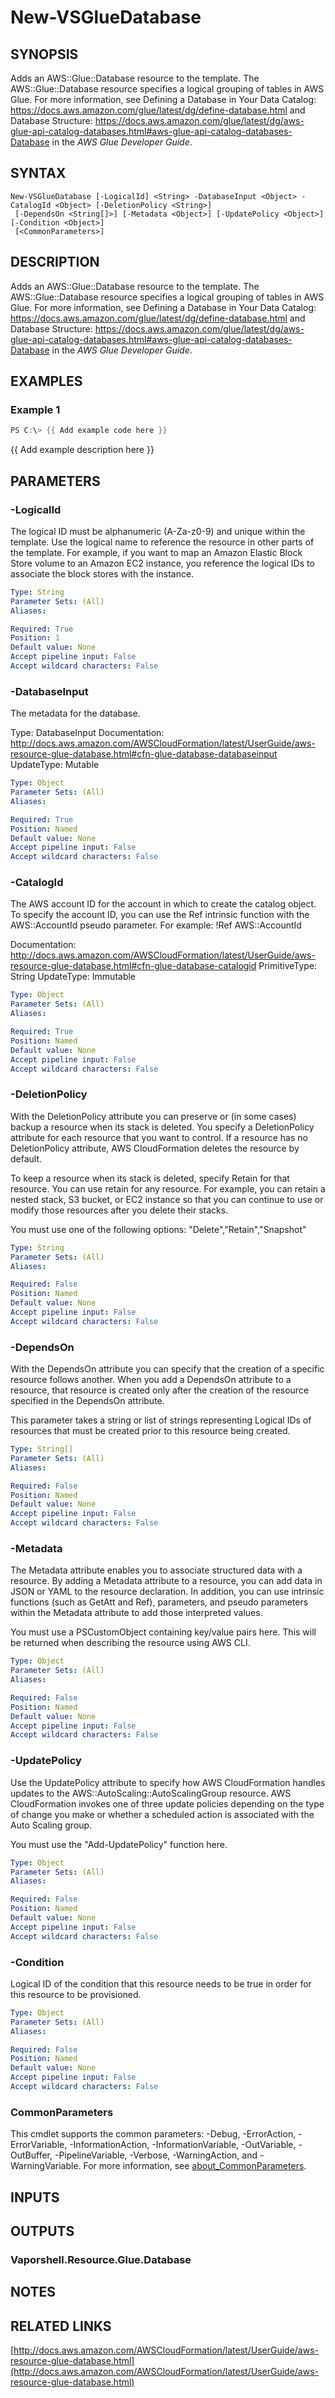 # New-VSGlueDatabase

## SYNOPSIS
Adds an AWS::Glue::Database resource to the template.
The AWS::Glue::Database resource specifies a logical grouping of tables in AWS Glue.
For more information, see Defining a Database in Your Data Catalog: https://docs.aws.amazon.com/glue/latest/dg/define-database.html and Database Structure: https://docs.aws.amazon.com/glue/latest/dg/aws-glue-api-catalog-databases.html#aws-glue-api-catalog-databases-Database in the *AWS Glue Developer Guide*.

## SYNTAX

```
New-VSGlueDatabase [-LogicalId] <String> -DatabaseInput <Object> -CatalogId <Object> [-DeletionPolicy <String>]
 [-DependsOn <String[]>] [-Metadata <Object>] [-UpdatePolicy <Object>] [-Condition <Object>]
 [<CommonParameters>]
```

## DESCRIPTION
Adds an AWS::Glue::Database resource to the template.
The AWS::Glue::Database resource specifies a logical grouping of tables in AWS Glue.
For more information, see Defining a Database in Your Data Catalog: https://docs.aws.amazon.com/glue/latest/dg/define-database.html and Database Structure: https://docs.aws.amazon.com/glue/latest/dg/aws-glue-api-catalog-databases.html#aws-glue-api-catalog-databases-Database in the *AWS Glue Developer Guide*.

## EXAMPLES

### Example 1
```powershell
PS C:\> {{ Add example code here }}
```

{{ Add example description here }}

## PARAMETERS

### -LogicalId
The logical ID must be alphanumeric (A-Za-z0-9) and unique within the template.
Use the logical name to reference the resource in other parts of the template.
For example, if you want to map an Amazon Elastic Block Store volume to an Amazon EC2 instance, you reference the logical IDs to associate the block stores with the instance.

```yaml
Type: String
Parameter Sets: (All)
Aliases:

Required: True
Position: 1
Default value: None
Accept pipeline input: False
Accept wildcard characters: False
```

### -DatabaseInput
The metadata for the database.

Type: DatabaseInput
Documentation: http://docs.aws.amazon.com/AWSCloudFormation/latest/UserGuide/aws-resource-glue-database.html#cfn-glue-database-databaseinput
UpdateType: Mutable

```yaml
Type: Object
Parameter Sets: (All)
Aliases:

Required: True
Position: Named
Default value: None
Accept pipeline input: False
Accept wildcard characters: False
```

### -CatalogId
The AWS account ID for the account in which to create the catalog object.
To specify the account ID, you can use the Ref intrinsic function with the AWS::AccountId pseudo parameter.
For example: !Ref AWS::AccountId

Documentation: http://docs.aws.amazon.com/AWSCloudFormation/latest/UserGuide/aws-resource-glue-database.html#cfn-glue-database-catalogid
PrimitiveType: String
UpdateType: Immutable

```yaml
Type: Object
Parameter Sets: (All)
Aliases:

Required: True
Position: Named
Default value: None
Accept pipeline input: False
Accept wildcard characters: False
```

### -DeletionPolicy
With the DeletionPolicy attribute you can preserve or (in some cases) backup a resource when its stack is deleted.
You specify a DeletionPolicy attribute for each resource that you want to control.
If a resource has no DeletionPolicy attribute, AWS CloudFormation deletes the resource by default.

To keep a resource when its stack is deleted, specify Retain for that resource.
You can use retain for any resource.
For example, you can retain a nested stack, S3 bucket, or EC2 instance so that you can continue to use or modify those resources after you delete their stacks.

You must use one of the following options: "Delete","Retain","Snapshot"

```yaml
Type: String
Parameter Sets: (All)
Aliases:

Required: False
Position: Named
Default value: None
Accept pipeline input: False
Accept wildcard characters: False
```

### -DependsOn
With the DependsOn attribute you can specify that the creation of a specific resource follows another.
When you add a DependsOn attribute to a resource, that resource is created only after the creation of the resource specified in the DependsOn attribute.

This parameter takes a string or list of strings representing Logical IDs of resources that must be created prior to this resource being created.

```yaml
Type: String[]
Parameter Sets: (All)
Aliases:

Required: False
Position: Named
Default value: None
Accept pipeline input: False
Accept wildcard characters: False
```

### -Metadata
The Metadata attribute enables you to associate structured data with a resource.
By adding a Metadata attribute to a resource, you can add data in JSON or YAML to the resource declaration.
In addition, you can use intrinsic functions (such as GetAtt and Ref), parameters, and pseudo parameters within the Metadata attribute to add those interpreted values.

You must use a PSCustomObject containing key/value pairs here.
This will be returned when describing the resource using AWS CLI.

```yaml
Type: Object
Parameter Sets: (All)
Aliases:

Required: False
Position: Named
Default value: None
Accept pipeline input: False
Accept wildcard characters: False
```

### -UpdatePolicy
Use the UpdatePolicy attribute to specify how AWS CloudFormation handles updates to the AWS::AutoScaling::AutoScalingGroup resource.
AWS CloudFormation invokes one of three update policies depending on the type of change you make or whether a scheduled action is associated with the Auto Scaling group.

You must use the "Add-UpdatePolicy" function here.

```yaml
Type: Object
Parameter Sets: (All)
Aliases:

Required: False
Position: Named
Default value: None
Accept pipeline input: False
Accept wildcard characters: False
```

### -Condition
Logical ID of the condition that this resource needs to be true in order for this resource to be provisioned.

```yaml
Type: Object
Parameter Sets: (All)
Aliases:

Required: False
Position: Named
Default value: None
Accept pipeline input: False
Accept wildcard characters: False
```

### CommonParameters
This cmdlet supports the common parameters: -Debug, -ErrorAction, -ErrorVariable, -InformationAction, -InformationVariable, -OutVariable, -OutBuffer, -PipelineVariable, -Verbose, -WarningAction, and -WarningVariable. For more information, see [about_CommonParameters](http://go.microsoft.com/fwlink/?LinkID=113216).

## INPUTS

## OUTPUTS

### Vaporshell.Resource.Glue.Database
## NOTES

## RELATED LINKS

[http://docs.aws.amazon.com/AWSCloudFormation/latest/UserGuide/aws-resource-glue-database.html](http://docs.aws.amazon.com/AWSCloudFormation/latest/UserGuide/aws-resource-glue-database.html)

